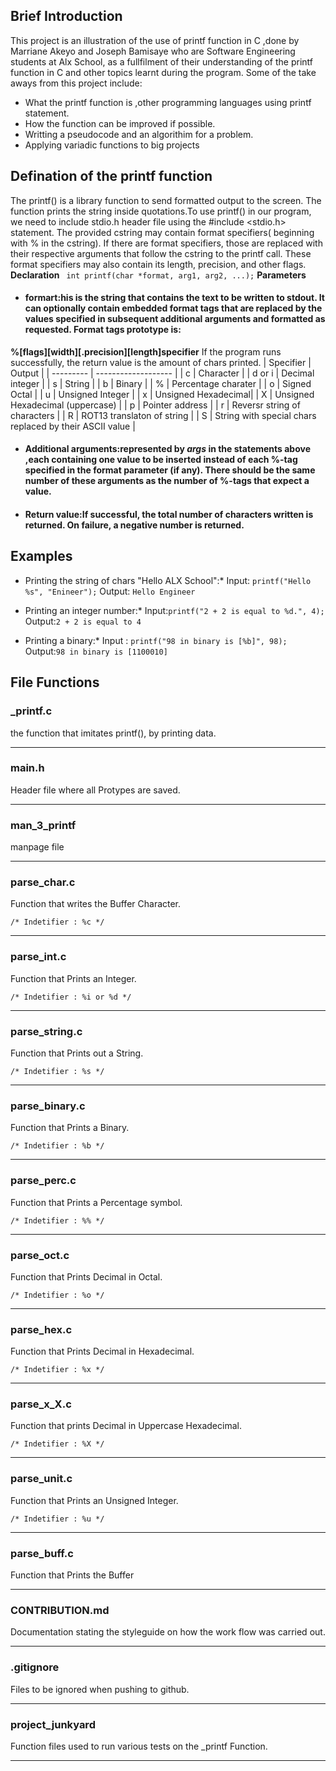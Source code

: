 ## Brief Introduction
This project is an illustration of the use of printf function in C ,done by Marriane Akeyo and Joseph Bamisaye who are Software Engineering students at Alx School, as a fullfilment of their understanding of the printf function in C and other topics learnt during the program.
Some of the take aways from this project include: 
* What the printf function is ,other programming languages using printf statement. 
* How the function can be improved if possible.
* Writting a pseudocode and an algorithim  for a problem.
* Applying variadic functions to big projects
## Defination of the printf function
The printf() is a library function to send formatted output to the screen. The function prints the string inside quotations.To use printf() in our program, we need to include stdio.h header file using the #include <stdio.h> statement. The provided cstring may contain format specifiers( beginning with % in the cstring).
If there are format specifiers, those are replaced with their respective arguments that follow the cstring to the printf call. These format specifiers may also contain its length, precision, and other flags.
**Declaration**
``` int printf(char *format, arg1, arg2, ...);```
**Parameters**
* #### formart:his is the string that contains the text to be written to stdout. It can optionally contain embedded format tags that are replaced by the values specified in subsequent additional arguments and formatted as requested. Format tags prototype is:
 **%[flags][width][.precision][length]specifier** 
If the program runs successfully, the return value is the amount of chars printed.
| Specifier | Output              |
| --------- | ------------------- |
| c         | Character           |
| d or i    | Decimal integer     |
| s         | String              |
| b         | Binary              |
| %         | Percentage charater |
| o         | Signed Octal        |
| u         | Unsigned Integer    |
| x         | Unsigned Hexadecimal|
| X         | Unsigned Hexadecimal (uppercase) |
| p         | Pointer address     |
| r         | Reversr string of characters |
| R         | ROT13 translaton of string |
| S         | String with special chars replaced by their ASCII value |

* #### Additional arguments:represented by *args* in the statements above ,each containing one value to be inserted instead of each %-tag specified in the format parameter (if any). There should be the same number of these arguments as the number of %-tags that expect a value.

* #### Return value:If successful, the total number of characters written is returned. On failure, a negative number is returned.

## Examples

* Printing the string of chars "Hello ALX School":*
Input: ```printf("Hello %s", "Enineer");```
Output: ```Hello Engineer```

* Printing an integer number:*
Input:```printf("2 + 2 is equal to %d.", 4);```
Output:```2 + 2 is equal to 4```

* Printing a binary:*
Input : ```printf("98 in binary is [%b]", 98);```
Output:```98 in binary is [1100010]```


## File Functions

### \_printf.c

the function that imitates printf(), by printing data.

---

### main.h

Header file where all Protypes are saved.

---

### man_3_printf

manpage file

---

### parse_char.c

Function that writes the Buffer Character.

    /* Indetifier : %c */

---

### parse_int.c

Function that Prints an Integer.

    /* Indetifier : %i or %d */

---

### parse_string.c

Function that Prints out a String.

    /* Indetifier : %s */

---

### parse_binary.c

Function that Prints a Binary.

    /* Indetifier : %b */

---

### parse_perc.c

Function that Prints a Percentage symbol.

    /* Indetifier : %% */

---
### parse_oct.c

Function that Prints Decimal in Octal.

	/* Indetifier : %o */

---

### parse_hex.c

Function that Prints Decimal in Hexadecimal.

	/* Indetifier : %x */

---

### parse_x_X.c

Function that prints Decimal in Uppercase Hexadecimal.

	/* Indetifier : %X */

---

### parse_unit.c

Function that Prints an Unsigned Integer.

	/* Indetifier : %u */

---

### parse_buff.c

Function that Prints the Buffer

---

### CONTRIBUTION.md

Documentation stating the styleguide on how the work flow was carried out.

---

### .gitignore

Files to be ignored when pushing to github.

---

### project_junkyard

Function files used to run various tests on the \_printf Function.

---






